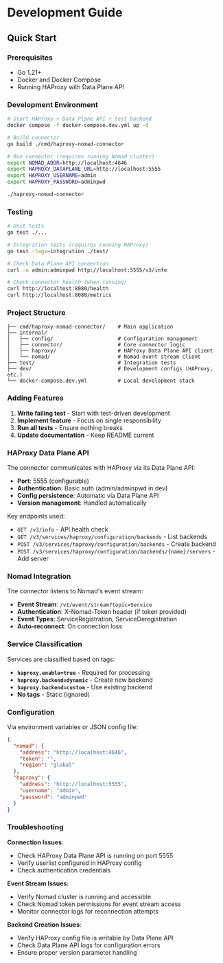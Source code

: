 # Development Guide

## Quick Start

### Prerequisites
- Go 1.21+
- Docker and Docker Compose
- Running HAProxy with Data Plane API

### Development Environment

```bash
# Start HAProxy + Data Plane API + test backend
docker compose -f docker-compose.dev.yml up -d

# Build connector
go build ./cmd/haproxy-nomad-connector

# Run connector (requires running Nomad cluster)
export NOMAD_ADDR=http://localhost:4646
export HAPROXY_DATAPLANE_URL=http://localhost:5555
export HAPROXY_USERNAME=admin
export HAPROXY_PASSWORD=adminpwd

./haproxy-nomad-connector
```

### Testing

```bash
# Unit tests
go test ./...

# Integration tests (requires running HAProxy)
go test -tags=integration ./test/

# Check Data Plane API connection
curl -u admin:adminpwd http://localhost:5555/v3/info

# Check connector health (when running)
curl http://localhost:8080/health
curl http://localhost:8080/metrics
```

### Project Structure

```
├── cmd/haproxy-nomad-connector/    # Main application
├── internal/
│   ├── config/                     # Configuration management
│   ├── connector/                  # Core connector logic
│   ├── haproxy/                    # HAProxy Data Plane API client
│   └── nomad/                      # Nomad event stream client
├── test/                           # Integration tests
├── dev/                            # Development configs (HAProxy, etc.)
└── docker-compose.dev.yml          # Local development stack
```

### Adding Features

1. **Write failing test** - Start with test-driven development
2. **Implement feature** - Focus on single responsibility
3. **Run all tests** - Ensure nothing breaks
4. **Update documentation** - Keep README current

### HAProxy Data Plane API

The connector communicates with HAProxy via its Data Plane API:

- **Port**: 5555 (configurable)
- **Authentication**: Basic auth (admin/adminpwd in dev)
- **Config persistence**: Automatic via Data Plane API
- **Version management**: Handled automatically

Key endpoints used:
- `GET /v3/info` - API health check
- `GET /v3/services/haproxy/configuration/backends` - List backends
- `POST /v3/services/haproxy/configuration/backends` - Create backend
- `POST /v3/services/haproxy/configuration/backends/{name}/servers` - Add server

### Nomad Integration

The connector listens to Nomad's event stream:

- **Event Stream**: `/v1/event/stream?topic=Service`
- **Authentication**: X-Nomad-Token header (if token provided)
- **Event Types**: ServiceRegistration, ServiceDeregistration
- **Auto-reconnect**: On connection loss

### Service Classification

Services are classified based on tags:

- **`haproxy.enable=true`** - Required for processing
- **`haproxy.backend=dynamic`** - Create new backend
- **`haproxy.backend=custom`** - Use existing backend
- **No tags** - Static (ignored)

### Configuration

Via environment variables or JSON config file:

```json
{
  "nomad": {
    "address": "http://localhost:4646",
    "token": "",
    "region": "global"
  },
  "haproxy": {
    "address": "http://localhost:5555",
    "username": "admin", 
    "password": "adminpwd"
  }
}
```

### Troubleshooting

**Connection Issues**:
- Check HAProxy Data Plane API is running on port 5555
- Verify userlist configured in HAProxy config
- Check authentication credentials

**Event Stream Issues**:
- Verify Nomad cluster is running and accessible
- Check Nomad token permissions for event stream access
- Monitor connector logs for reconnection attempts

**Backend Creation Issues**:
- Verify HAProxy config file is writable by Data Plane API
- Check Data Plane API logs for configuration errors
- Ensure proper version parameter handling